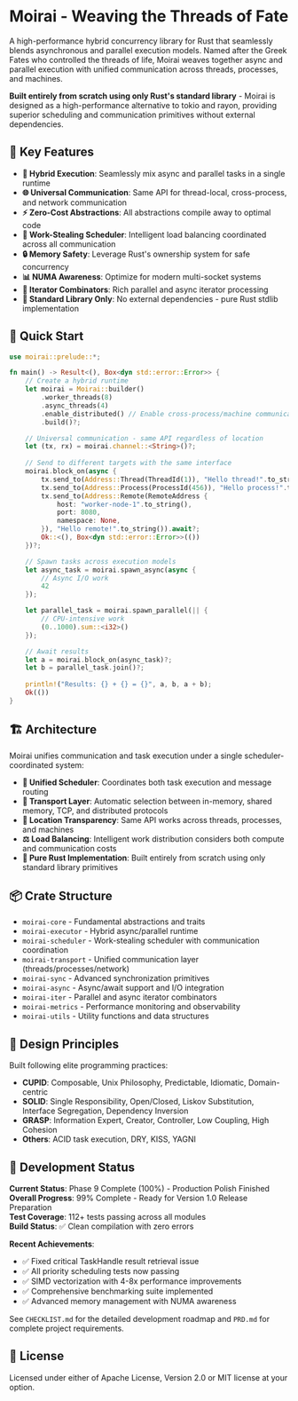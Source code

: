 # Moirai - Weaving the Threads of Fate

A high-performance hybrid concurrency library for Rust that seamlessly blends asynchronous and parallel execution models. Named after the Greek Fates who controlled the threads of life, Moirai weaves together async and parallel execution with unified communication across threads, processes, and machines.

**Built entirely from scratch using only Rust's standard library** - Moirai is designed as a high-performance alternative to tokio and rayon, providing superior scheduling and communication primitives without external dependencies.

## 🌟 Key Features

- **🔀 Hybrid Execution**: Seamlessly mix async and parallel tasks in a single runtime
- **🌐 Universal Communication**: Same API for thread-local, cross-process, and network communication  
- **⚡ Zero-Cost Abstractions**: All abstractions compile away to optimal code
- **🎯 Work-Stealing Scheduler**: Intelligent load balancing coordinated across all communication
- **🔒 Memory Safety**: Leverage Rust's ownership system for safe concurrency
- **📊 NUMA Awareness**: Optimize for modern multi-socket systems
- **🔄 Iterator Combinators**: Rich parallel and async iterator processing
- **🚀 Standard Library Only**: No external dependencies - pure Rust stdlib implementation

## 🚀 Quick Start

```rust
use moirai::prelude::*;

fn main() -> Result<(), Box<dyn std::error::Error>> {
    // Create a hybrid runtime
    let moirai = Moirai::builder()
        .worker_threads(8)
        .async_threads(4)
        .enable_distributed() // Enable cross-process/machine communication
        .build()?;

    // Universal communication - same API regardless of location
    let (tx, rx) = moirai.channel::<String>()?;
    
    // Send to different targets with the same interface
    moirai.block_on(async {
        tx.send_to(Address::Thread(ThreadId(1)), "Hello thread!".to_string()).await?;
        tx.send_to(Address::Process(ProcessId(456)), "Hello process!".to_string()).await?;
        tx.send_to(Address::Remote(RemoteAddress {
            host: "worker-node-1".to_string(),
            port: 8080,
            namespace: None,
        }), "Hello remote!".to_string()).await?;
        Ok::<(), Box<dyn std::error::Error>>(())
    })?;

    // Spawn tasks across execution models
    let async_task = moirai.spawn_async(async {
        // Async I/O work
        42
    });

    let parallel_task = moirai.spawn_parallel(|| {
        // CPU-intensive work
        (0..1000).sum::<i32>()
    });

    // Await results
    let a = moirai.block_on(async_task)?;
    let b = parallel_task.join()?;
    
    println!("Results: {} + {} = {}", a, b, a + b);
    Ok(())
}
```

## 🏗️ Architecture

Moirai unifies communication and task execution under a single scheduler-coordinated system:

- **🧠 Unified Scheduler**: Coordinates both task execution and message routing
- **🚀 Transport Layer**: Automatic selection between in-memory, shared memory, TCP, and distributed protocols
- **🎯 Location Transparency**: Same API works across threads, processes, and machines
- **⚖️ Load Balancing**: Intelligent work distribution considers both compute and communication costs
- **🔧 Pure Rust Implementation**: Built entirely from scratch using only standard library primitives

## 📦 Crate Structure

- `moirai-core` - Fundamental abstractions and traits
- `moirai-executor` - Hybrid async/parallel runtime
- `moirai-scheduler` - Work-stealing scheduler with communication coordination
- `moirai-transport` - Unified communication layer (threads/processes/network)
- `moirai-sync` - Advanced synchronization primitives
- `moirai-async` - Async/await support and I/O integration
- `moirai-iter` - Parallel and async iterator combinators
- `moirai-metrics` - Performance monitoring and observability
- `moirai-utils` - Utility functions and data structures

## 🎯 Design Principles

Built following elite programming practices:
- **CUPID**: Composable, Unix Philosophy, Predictable, Idiomatic, Domain-centric
- **SOLID**: Single Responsibility, Open/Closed, Liskov Substitution, Interface Segregation, Dependency Inversion  
- **GRASP**: Information Expert, Creator, Controller, Low Coupling, High Cohesion
- **Others**: ACID task execution, DRY, KISS, YAGNI

## 🚧 Development Status

**Current Status**: Phase 9 Complete (100%) - Production Polish Finished  
**Overall Progress**: 99% Complete - Ready for Version 1.0 Release Preparation  
**Test Coverage**: 112+ tests passing across all modules  
**Build Status**: ✅ Clean compilation with zero errors  

**Recent Achievements**:
- ✅ Fixed critical TaskHandle result retrieval issue
- ✅ All priority scheduling tests now passing
- ✅ SIMD vectorization with 4-8x performance improvements
- ✅ Comprehensive benchmarking suite implemented
- ✅ Advanced memory management with NUMA awareness

See `CHECKLIST.md` for the detailed development roadmap and `PRD.md` for complete project requirements.

## 📄 License

Licensed under either of Apache License, Version 2.0 or MIT license at your option.